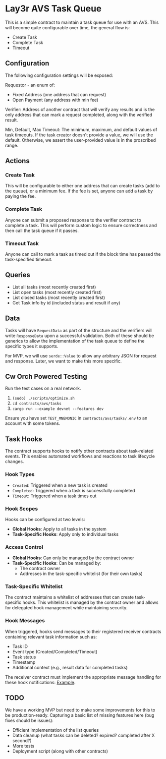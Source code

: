 # Lay3r AVS Task Queue

This is a simple contract to maintain a task queue for use with an AVS. This will become
quite configurable over time, the general flow is:

- Create Task
- Complete Task
- Timeout

## Configuration

The following configuration settings will be exposed:

Requestor - an enum of:

- Fixed Address (one address that can request)
- Open Payment (any address with min fee)

Verifier: Address of another contract that will verify any results and is the only address that
can mark a request completed, along with the verified result.

Min, Default, Max Timeout: The minimum, maximum, and default values of task timeouts. If the task creator
doesn't provide a value, we will use the default. Otherwise, we assert the user-provided value is in the
proscribed range.

## Actions

### Create Task

This will be configurable to either one address that can create tasks (add to the queue),
or a minimum fee. If the fee is set, anyone can add a task by paying the fee.

### Complete Task

Anyone can submit a proposed response to the verifier contract to complete a task. This will perform custom
logic to ensure correctness and then call the task queue if it passes.

### Timeout Task

Anyone can call to mark a task as timed out if the block time has passed the task-specified timeout.

## Queries

- List all tasks (most recently created first)
- List open tasks (most recently created first)
- List closed tasks (most recently created first)
- Get Task info by id (included status and result if any)

## Data

Tasks will have `RequestData` as part of the structure and the verifiers will write `ResponseData`
upon a successful validation. Both of these should be generics to allow the implementation of
the task queue to define the specific types it supports.

For MVP, we will use `serde::Value` to allow any arbitrary JSON for request and response. Later,
we want to make this more specific.

## Cw Orch Powered Testing

Run the test cases on a real network.

1. `(sudo) ./scripts/optimize.sh`
2. `cd contracts/avs/tasks`
3. `cargo run --example devnet --features dev`

Ensure you have set `TEST_MNEMONIC` in `contracts/avs/tasks/.env` to an account with some tokens.

## Task Hooks

The contract supports hooks to notify other contracts about task-related events. This enables automated workflows and reactions to task lifecycle changes.

### Hook Types

- `Created`: Triggered when a new task is created
- `Completed`: Triggered when a task is successfully completed
- `Timeout`: Triggered when a task times out

### Hook Scopes

Hooks can be configured at two levels:
- **Global Hooks**: Apply to all tasks in the system
- **Task-Specific Hooks**: Apply only to individual tasks

### Access Control

- **Global Hooks**: Can only be managed by the contract owner
- **Task-Specific Hooks**: Can be managed by:
  - The contract owner
  - Addresses in the task-specific whitelist (for their own tasks)

### Task-Specific Whitelist

The contract maintains a whitelist of addresses that can create task-specific hooks. This whitelist is managed by the contract owner and allows for delegated hook management while maintaining security.

### Hook Messages

When triggered, hooks send messages to their registered receiver contracts containing relevant task information such as:
- Task ID
- Event type (Created/Completed/Timeout)
- Task status
- Timestamp
- Additional context (e.g., result data for completed tasks)

The receiver contract must implement the appropriate message handling for these hook notifications: [Example](../mock-hook-consumer/README.md###Execution).

## TODO

We have a working MVP but need to make some improvements for this to be production-ready.
Capturing a basic list of missing features here (bug fixes should be issues):

- Efficient implementation of the list queries
- Data cleanup (what tasks can be deleted? expired? completed after X second?)
- More tests
- Deployment script (along with other contracts)
